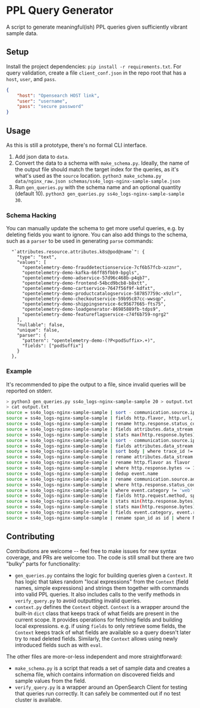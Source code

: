 # PPL Query Generator

A script to generate meaningful(ish) PPL queries given sufficiently vibrant sample data.

## Setup

Install the project dependencies: `pip install -r requirements.txt`.
For query validation, create a file `client_conf.json` in the repo root that has a `host`, `user`, and `pass`.

```json
{
    "host": "Opensearch HOST link",
    "user": "username",
    "pass": "secure password"
}
```

## Usage

As this is still a prototype, there's no formal CLI interface.

1. Add json data to `data`.
2. Convert the data to a schema with `make_schema.py`. Ideally, the name of the output file should
   match the target index for the queries, as it's what's used as the `source` location.
   `python3 make_schema.py data/nginx_raw.json schemas/ss4o_logs-nginx-sample-sample.json`
3. Run `gen_queries.py` with the schema name and an optional quantity (default 10).
   `python3 gen_queries.py ss4o_logs-nginx-sample-sample 30`.

### Schema Hacking

You can manually update the schema to get more useful queries, e.g. by deleting fields you want to
ignore. You can also add things to the schema, such as a `parser` to be used in generating `parse`
commands:

```json5
  "`attributes.resource.attributes.k8s@pod@name`": {
    "type": "text",
    "values": [
      "opentelemetry-demo-frauddetectionservice-7cf6b57fcb-xzznr",
      "opentelemetry-demo-kafka-66ff85fbb9-bpgls",
      "opentelemetry-demo-adservice-57d96c468b-p4qb7",
      "opentelemetry-demo-frontend-54bcd9bcb8-b8xtt",
      "opentelemetry-demo-cartservice-7647f56f9f-kdfxt",
      "opentelemetry-demo-productcatalogservice-587857759c-x9zlr",
      "opentelemetry-demo-checkoutservice-59b95c87cc-wwsqp",
      "opentelemetry-demo-shippingservice-6c95677665-fts75",
      "opentelemetry-demo-loadgenerator-86985889fb-tdps9",
      "opentelemetry-demo-featureflagservice-c74f6b759-ngrg2"
    ],
    "nullable": false,
    "unique": false,
    "parser": {
      "pattern": "opentelemetry-demo-(?P<podSuffix>.+)",
      "fields": ["podSuffix"]
    }
  },
```

### Example

It's recommended to pipe the output to a file, since invalid queries will be reported on stderr.

```sh
> python3 gen_queries.py ss4o_logs-nginx-sample-sample 20 > output.txt
> cat output.txt
source = ss4o_logs-nginx-sample-sample | sort - communication.source.ip | rename trace_id as id | fields event.name, @timestamp, http.flavor, http.url | where http.flavor != '1.1' | rare @timestamp by event.name
source = ss4o_logs-nginx-sample-sample | fields http.flavor, http.url, communication.source.ip | sort communication.source.ip | rename http.url as url | dedup http.flavor
source = ss4o_logs-nginx-sample-sample | rename http.response.status_code as code | sort http.response.bytes
source = ss4o_logs-nginx-sample-sample | fields attributes.data_stream.dataset, @timestamp, event.name | rename event.name as name | where name = 'access' OR attributes.data_stream.dataset = 'nginx.access' XOR @timestamp = TIMESTAMP('2023-06-19 09:59:13') | sort - @timestamp | rare @timestamp
source = ss4o_logs-nginx-sample-sample | stats max(http.response.bytes), min(http.response.bytes), avg(http.response.bytes) by event.name
source = ss4o_logs-nginx-sample-sample | sort - communication.source.ip | rename attributes.data_stream.type as type | where event.domain = 'nginx.access' XOR @timestamp < TIMESTAMP('2023-06-19 09:59:12') | fields span_id | top 20 span_id
source = ss4o_logs-nginx-sample-sample | fields attributes.data_stream.namespace, event.type, event.result, event.name, event.category | rename attributes.data_stream.namespace as namespace | where event.type = 'access' OR event.result = 'success' | stats count() by event.result
source = ss4o_logs-nginx-sample-sample | sort body | where trace_id != '102981ABCD2901' OR http.response.bytes = 2895 XOR communication.source.ip LIKE '%69' | rename event.type as type | dedup attributes.data_stream.type
source = ss4o_logs-nginx-sample-sample | rename attributes.data_stream.dataset as dataset | sort http.response.bytes
source = ss4o_logs-nginx-sample-sample | rename http.flavor as flavor | dedup span_id
source = ss4o_logs-nginx-sample-sample | where http.response.bytes <= 1477 XOR @timestamp >= TIMESTAMP('2023-06-19 09:59:11') | fields span_id | rename span_id as id
source = ss4o_logs-nginx-sample-sample | dedup event.name
source = ss4o_logs-nginx-sample-sample | rename communication.source.address as address | sort @timestamp | rare trace_id by http.response.bytes
source = ss4o_logs-nginx-sample-sample | where http.response.status_code = '400' XOR span_id = 'abcdef1010' | top 5 observedTimestamp by attributes.data_stream.namespace
source = ss4o_logs-nginx-sample-sample | where event.category != 'web' AND attributes.data_stream.dataset = 'nginx.access' | fields communication.source.ip, observedTimestamp, event.category, http.response.status_code | head 20
source = ss4o_logs-nginx-sample-sample | fields http.request.method, span_id | top 20 span_id by http.request.method
source = ss4o_logs-nginx-sample-sample | stats min(http.response.bytes), avg(http.response.bytes)
source = ss4o_logs-nginx-sample-sample | stats max(http.response.bytes)
source = ss4o_logs-nginx-sample-sample | fields event.category, event.result, communication.source.ip, attributes.data_stream.type, event.name | rename event.name as name | where communication.source.ip < '111.51.133.169' | head
source = ss4o_logs-nginx-sample-sample | rename span_id as id | where NOT body > '202.179.32.148 - - [19/Jun/2023:16:59:05 +0000] "DELETE /array%20Horizontal.css HTTP/1.1" 200 949 "-" "Mozilla/5.0 (Macintosh; Intel Mac OS X 10_6_4 rv:5.0; en-US) AppleWebKit/532.32.4 (KHTML, like Gecko) Version/5.1 Safari/532.32.4"' XOR attributes.data_stream.namespace = 'production' | fields event.type, event.result, event.category | dedup event.category
```

## Contributing

Contributions are welcome -- feel free to make issues for new syntax coverage, and PRs are welcome too. The code is still small but there are two "bulky" parts for functionality:

- `gen_queries.py` contains the logic for building queries given a `Context`. It has logic that
  takes random "local expressions" from the `Context` (field names, simple expressions) and strings
  them together with commands into valid PPL queries. It also includes calls to the verify methods
  in `verify_query.py` to avoid outputting invalid queries.
- `context.py` defines the `Context` object. `Context` is a wrapper around the built-in `dict` class
  that keeps track of what fields are present in the current scope. It provides operations for
  fetching fields and building local expressions. e.g. if using `fields` to only retrieve some
  fields, the `Context` keeps track of what fields are available so a query doesn't later try to
  read deleted fields. Similarly, the `Context` allows using newly introduced fields such as with `eval`.

The other files are more-or-less independent and more straightforward:

- `make_schema.py` is a script that reads a set of sample data and creates a schema file, which
  contains information on discovered fields and sample values from the field.
- `verify_query.py` is a wrapper around an OpenSearch Client for testing that queries run correctly.
  It can safely be commented out if no test cluster is available.

